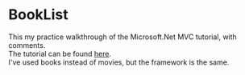 # BookList
This my practice walkthrough of the Microsoft.Net MVC tutorial, with comments.<br>
The tutorial can be found [here](https://docs.microsoft.com/en-us/aspnet/core/tutorials/first-mvc-app/start-mvc?view=aspnetcore-6.0&tabs=visual-studio).<br>
I've used books instead of movies, but the framework is the same.

